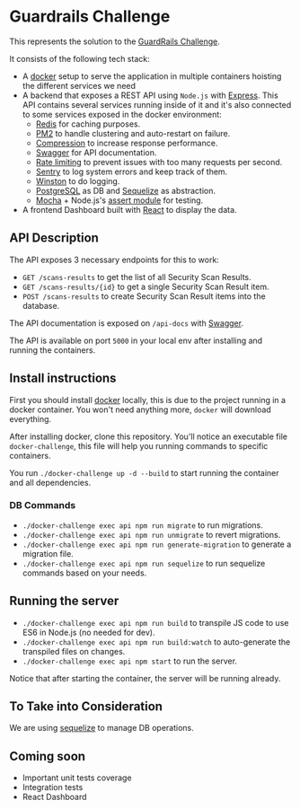 # Guardrails Challenge

This represents the solution to the [GuardRails Challenge](https://github.com/guardrailsio/full-stack-engineer-challenge).

It consists of the following tech stack:

* A [docker](https://www.docker.com/get-started) setup to serve the application in multiple containers hoisting the different services we need
* A backend that exposes a REST API using `Node.js` with [Express](http://expressjs.com/). This API contains several services running inside of it and it's also connected to some services exposed in the docker environment:
  * [Redis](https://www.npmjs.com/package/redis) for caching purposes.
  * [PM2](https://pm2.keymetrics.io/) to handle clustering and auto-restart on failure.
  * [Compression](https://www.npmjs.com/package/compression) to increase response performance.
  * [Swagger](https://swagger.io/) for API documentation.
  * [Rate limiting](https://www.npmjs.com/package/express-rate-limit) to prevent issues with too many requests per second.
  * [Sentry](https://sentry.io/) to log system errors and keep track of them.
  * [Winston](https://www.npmjs.com/package/winston) to do logging.
  * [PostgreSQL](https://www.postgresql.org/) as DB and [Sequelize](http://docs.sequelizejs.com/manual/installation/getting-started) as abstraction.
  * [Mocha](http://mochajs.org/) + Node.js's [assert module](https://nodejs.org/api/assert.html) for testing.
* A frontend Dashboard built with [React](https://reactjs.org/) to display the data.

## API Description

The API exposes 3 necessary endpoints for this to work:

* `GET /scans-results` to get the list of all Security Scan Results.
* `GET /scans-results/{id}` to get a single Security Scan Result item.
* `POST /scans-results` to create Security Scan Result items into the database.

The API documentation is exposed on `/api-docs` with [Swagger](https://swagger.io/).

The API is available on port `5000` in your local env after installing and running the containers.

## Install instructions

First you should install [docker](https://www.docker.com/get-started) locally, this is due to the project running in a docker container. You won't need anything more, `docker` will download everything.

After installing docker, clone this repository. You'll notice an executable file `docker-challenge`, this file will help you running commands to specific containers.

You run `./docker-challenge up -d --build` to start running the container and all dependencies.

### DB Commands

* `./docker-challenge exec api npm run migrate` to run migrations.
* `./docker-challenge exec api npm run unmigrate` to revert migrations.
* `./docker-challenge exec api npm run generate-migration` to generate a migration file.
* `./docker-challenge exec api npm run sequelize` to run sequelize commands based on your needs.

## Running the server

* `./docker-challenge exec api npm run build` to transpile JS code to use ES6 in Node.js (no needed for dev).
* `./docker-challenge exec api npm run build:watch` to auto-generate the transpiled files on changes.
* `./docker-challenge exec api npm start` to run the server.

Notice that after starting the container, the server will be running already.

## To Take into Consideration

We are using [sequelize](http://docs.sequelizejs.com/manual/installation/getting-started) to manage DB operations.

## Coming soon

* Important unit tests coverage
* Integration tests
* React Dashboard
